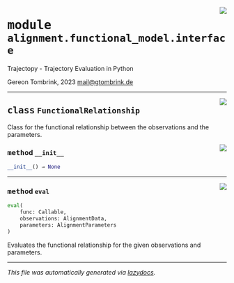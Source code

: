 <!-- markdownlint-disable -->

<a href="..\trajectopy_core\alignment\functional_model\interface.py#L0"><img align="right" style="float:right;" src="https://img.shields.io/badge/-source-cccccc?style=flat-square"></a>

# <kbd>module</kbd> `alignment.functional_model.interface`
Trajectopy - Trajectory Evaluation in Python 

Gereon Tombrink, 2023 mail@gtombrink.de 



---

<a href="..\trajectopy_core\alignment\functional_model\interface.py#L21"><img align="right" style="float:right;" src="https://img.shields.io/badge/-source-cccccc?style=flat-square"></a>

## <kbd>class</kbd> `FunctionalRelationship`
Class for the functional relationship between the observations and the parameters. 

<a href="..\trajectopy_core\alignment\functional_model\interface.py#L24"><img align="right" style="float:right;" src="https://img.shields.io/badge/-source-cccccc?style=flat-square"></a>

### <kbd>method</kbd> `__init__`

```python
__init__() → None
```








---

<a href="..\trajectopy_core\alignment\functional_model\interface.py#L91"><img align="right" style="float:right;" src="https://img.shields.io/badge/-source-cccccc?style=flat-square"></a>

### <kbd>method</kbd> `eval`

```python
eval(
    func: Callable,
    observations: AlignmentData,
    parameters: AlignmentParameters
)
```

Evaluates the functional relationship for the given observations and parameters. 




---

_This file was automatically generated via [lazydocs](https://github.com/ml-tooling/lazydocs)._
